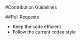 #Contribution Guidelines

##Pull Requests
 - Keep the code efficient
 - Follow the current codee style